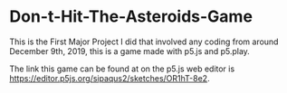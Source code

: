# Don-t-Hit-The-Asteroids-Game
This is the First Major Project I did that involved any coding from around December 9th, 2019, this is a game made with p5.js and p5.play. 

The link this game can be found at on the p5.js web editor is https://editor.p5js.org/sipaqus2/sketches/OR1hT-8e2.
